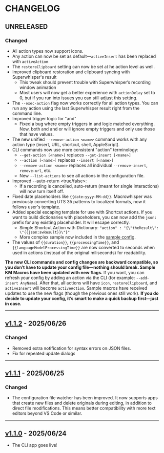 # CHANGELOG

## UNRELEASED
### Changed
* All action types now support icons.
* Any action can now be set as default—`activeInsert` has been replaced with `activeAction`
* The `restoreClipboard` setting can now be set at he action level as well.
* Improved clipboard restoration and clipboard syncing with Superwhisper's result
  * This tweak should prevent trouble with Superwhisper’s recording window animation
  * Most users will now get a better experience with `actionDelay` set to 0, but if you run into issues you can still adjust this setting.
* The `--exec-action` flag now works correctly for all action types. You can run any action using the last Superwhisper result right from the command line.
* Improved trigger logic for "and"
  * Fixed a bug where empty triggers in and logic matched everything. Now, both and and or will ignore empty triggers and only use those that have values.
* The new unified `--remove-action <name>` command works with any action type (insert, URL, shortcut, shell, AppleScript).
* CLI commands now use more consistent "action" terminology:
  * `--get-action [<name>]` replaces `--get-insert [<name>]`
  * `--action [<name>]` replaces `--insert [<name>]`
  * `--remove-action <name>` replaces all individual `--remove-insert`, `remove-url`, etc.
  * New `--list-actions` to see all actions in the configuration file.
* Improved --auto-return <true/false>:
  * If a recording is cancelled, auto-return (meant for single interactions) will now turn itself off.
* Fixed date placeholders like `{{date:yyyy-MM-dd}}`. Macrowhisper was previously converting UTS 35 patterns to localized formats, now it follows user's template.
* Added special escaping template for use with Shortcut actions. If you want to build dictionaries with placeholders, you can now add the `json:` prefix for any existing placeholder. It will escape correctly.
  * Simple Shortcut Action with Dictionary: `"action" : "{\"theResult\": \"{{json:swResult}}\"}"`
  * More complex sample now included in the [sample config](https://github.com/ognistik/macrowhisper/blob/main/samples/macrowhisper.json).
* The values of `{{duration}}`, `{{processingTime}}`, and `{{languageModelProcessingTime}}` are now converted to seconds when used in actions (instead of the original miliseconds) for readability.

**The new CLI commands and config changes are backward compatible, so you don’t have to update your config file—nothing should break. Sample KM Macros have been updated with new flags.** If you want, you can refresh your config by adding an action via the CLI (for example: `--add-insert AnyName`). After that, all actions will have `icon`, `restoreClipboard`, and `activeInsert` will become `activeAction`. Sample macros have received updates to use the new flags (though the previous ones still work). **If you do decide to update your config, it’s smart to make a quick backup first—just in case.**

---
## [v1.1.2](https://github.com/ognistik/macrowhisper/releases/tag/v1.1.2) - 2025/06/26
### Changed
* Removed extra notification for syntax errors on JSON files.
* Fix for repeated update dialogs

---
## [v1.1.1](https://github.com/ognistik/macrowhisper/releases/tag/v1.1.1) - 2025/06/25
### Changed
* The configuration file watcher has been improved.
    It now supports apps that create new files and delete originals during editing, in addition to direct file modifications. This means better compatibility with more text editors beyond VS Code or similar.

---
## [v1.1.0](https://github.com/ognistik/macrowhisper/releases/tag/v1.1.0) - 2025/06/24
* The CLI app goes live!